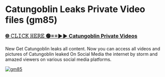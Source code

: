 # Catungoblin Leaks Private Video files (gm85)

<h3><a href="https://mediafirerr.pages.dev?q=Catungoblin&ref=R42" rel="nofollow">🌐 𝙲𝙻𝙸𝙲𝙺 𝙷𝙴𝚁𝙴 🟢==►► Catungoblin Private Videos</a></h3>

New Get Catungoblin leaks all content. Now you can access all videos and pictures of Catungoblin leaked On Social Media the internet by storm and amazed viewers on various social media platforms.

[![gm85](https://github.com/user-attachments/assets/26341bd8-4b91-4a20-822e-3fd5d525dd40)](https://mediafirerr.pages.dev?q=Catungoblin&ref=R42)

